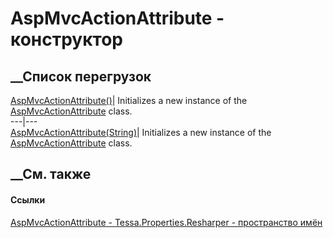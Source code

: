 # AspMvcActionAttribute - конструктор
##  __Список перегрузок
[AspMvcActionAttribute()](M_Tessa_Properties_Resharper_AspMvcActionAttribute__ctor.htm)|
Initializes a new instance of the
[AspMvcActionAttribute](T_Tessa_Properties_Resharper_AspMvcActionAttribute.htm)
class.  
---|---  
[AspMvcActionAttribute(String)](M_Tessa_Properties_Resharper_AspMvcActionAttribute__ctor_1.htm)|
Initializes a new instance of the
[AspMvcActionAttribute](T_Tessa_Properties_Resharper_AspMvcActionAttribute.htm)
class.  
## __См. также
#### Ссылки
[AspMvcActionAttribute -
](T_Tessa_Properties_Resharper_AspMvcActionAttribute.htm)
[Tessa.Properties.Resharper - пространство
имён](N_Tessa_Properties_Resharper.htm)
